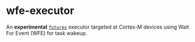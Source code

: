 wfe-executor
============

An **experimental** [`futures`][] executor targeted at Cortex-M devices using
Wait For Event (WFE) for task wakeup.

[`futures`]: https://github.com/rust-lang-nursery/futures-rs
